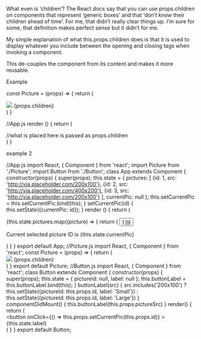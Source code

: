 What even is ‘children’?
The React docs say that you can use props.children on components that represent ‘generic boxes’ and that ‘don’t know their children ahead of time’. For me, that didn’t really clear things up. I’m sure for some, that definition makes perfect sense but it didn’t for me.

My simple explanation of what this.props.children does is that it is used to display whatever you include between the opening and closing tags when invoking a component.

This de-couples the <Picture> component from its content and makes it more reusable.

Example 

const Picture = (props) => {
  return (
    <div>
      <img src={props.src}/>
      {props.children}
    </div>
  )
}

//App.js
render () {
  return (
    <div className='container'>
      <Picture key={picture.id} src={picture.src}>
          //what is placed here is passed as props.children  
      </Picture>
    </div>
  )
}


example 2

//App.js
import React, { Component } from 'react';
import Picture from './Picture';
import Button from './Button';
class App extends Component {
  constructor(props) {
    super(props);
this.state = {
      pictures: [
        {id: 1, src: 'http://via.placeholder.com/200x100'},
        {id: 2, src: 'http://via.placeholder.com/400x200'},
        {id: 3, src: 'http://via.placeholder.com/200x100'}
      ],
      currentPic: null
    };
this.setCurrentPic = this.setCurrentPic.bind(this);
  }
setCurrentPic(id) {
    this.setState({currentPic: id});
  }
render () {
    return (
      <div>
        <div className='squares'>
          {this.state.pictures.map((picture) => {
            return (
              <Picture key={picture.id} src={picture.src}>
                <Button
                  pictureSrc={picture.src}
                  setCurrentPic={this.setCurrentPic}
                  id={picture.id}
                />
              </Picture>
            )
          })}
        </div>
        <div>
          <p>Current selected picture ID is {this.state.currentPic}</p>
        </div>
      </div>
    )
  }
}
export default App;
//Picture.js
import React, { Component } from 'react';
const Picture = (props) => {
  return (
    <div className='picture'>
      <img src={props.src} className='picture'/>
      {props.children}
    </div>
  )
}
export default Picture;
//Button.js
import React, { Component } from 'react';
class Button extends Component {
  constructor(props) {
    super(props);
    this.state = {
      pictureId: null,
      label: null
    };
    this.buttonLabel = this.buttonLabel.bind(this);
  }
buttonLabel(src) {
    src.includes('200x100')
    ? this.setState({pictureId: this.props.id, label: 'Small'})
    : this.setState({pictureId: this.props.id, label: 'Large'})
  }
componentDidMount() {
    this.buttonLabel(this.props.pictureSrc)
  }
render() {
    return (
      <div>
        <button
          onClick={() => this.props.setCurrentPic(this.props.id)}
        >
          {this.state.label}
        </button>
      </div>
    )
  }
}
export default Button;